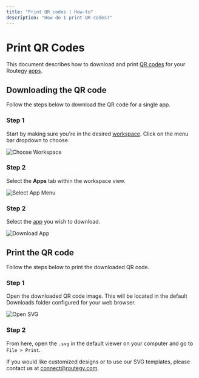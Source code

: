 ```yaml
---
title: "Print QR codes | How-to"
description: "How do I print QR codes?"
---
```


# Print QR Codes

This document describes how to download and print [QR codes](https://en.wikipedia.org/wiki/QR_code) for your Routegy [apps](/topic/apps/).

## Downloading the QR code

Follow the steps below to download the QR code for a single app.

### Step 1

Start by making sure you're in the desired [workspace](/reference/workspaces/). Click on the menu bar dropdown to choose.

![Choose Workspace](/images/navigation/choose-workspace-dropdown.png)

### Step 2

Select the **Apps** tab within the workspace view.

![Select App Menu](/images/navigation/select-apps-menu.png)

### Step 2

Select the [app](/reference/apps/) you wish to download.

![Download App](/images/modals/personal-office-coffee-machine-download-app.png)

## Print the QR code

Follow the steps below to print the downloaded QR code.

### Step 1

Open the downloaded QR code image. This will be located in the default Downloads folder configured for your web browser.

![Open SVG](/images/navigation/personal-office-coffee-machine-open-app-svg.png)

### Step 2

From here, open the `.svg` in the default viewer on your computer and go to `File > Print`.

If you would like customized designs or to use our SVG templates, please contact us at <connect@routegy.com>.

